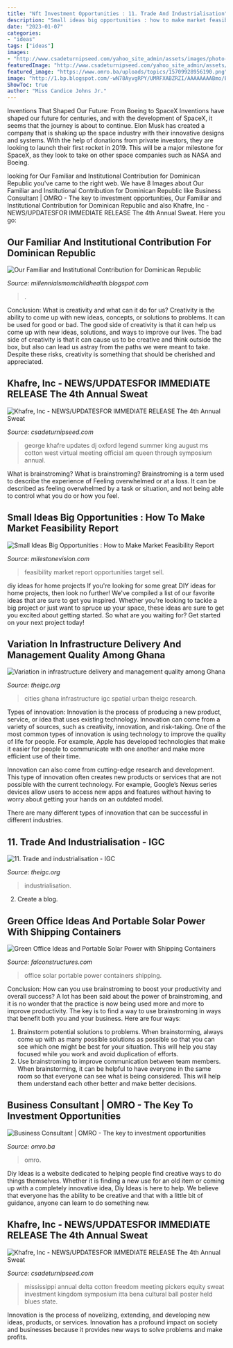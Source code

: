 ```yaml
---
title: "Nft Investment Opportunities : 11. Trade And Industrialisation"
description: "Small ideas big opportunities : how to make market feasibility report"
date: "2023-01-07"
categories:
- "ideas"
tags: ["ideas"]
images:
- "http://www.csadeturnipseed.com/yahoo_site_admin/assets/images/photo-74.239204800_std.JPG"
featuredImage: "http://www.csadeturnipseed.com/yahoo_site_admin/assets/images/da_house_poster.268215411_std.JPG"
featured_image: "https://www.omro.ba/uploads/topics/15709928956190.png"
image: "http://1.bp.blogspot.com/-wN78AyvgRPY/UMRFXABZRZI/AAAAAAAABmo/EcrSsTEb0rU/s1600/Market+Feasibility+Report_Page_12.jpg"
ShowToc: true
author: "Miss Candice Johns Jr."
---
```



Inventions That Shaped Our Future: From Boeing to SpaceX
Inventions have shaped our future for centuries, and with the development of SpaceX, it seems that the journey is about to continue. Elon Musk has created a company that is shaking up the space industry with their innovative designs and systems. With the help of donations from private investors, they are looking to launch their first rocket in 2019. This will be a major milestone for SpaceX, as they look to take on other space companies such as NASA and Boeing.

	

		
looking for Our Familiar and Institutional Contribution for Dominican Republic you've came to the right web. We have 8 Images about Our Familiar and Institutional Contribution for Dominican Republic like Business Consultant | OMRO - The key to investment opportunities, Our Familiar and Institutional Contribution for Dominican Republic and also Khafre, Inc - NEWS/UPDATES﻿FOR IMMEDIATE RELEASE The 4th Annual Sweat. Here you go:
		
    
## Our Familiar And Institutional Contribution For Dominican Republic

<img loading=lazy src="https://lh5.googleusercontent.com/proxy/iZoDlTYfPUopd_hpiPCDA-auYbsNRWGJE4epQRUUDRAzV2ausbITjpCQp1p7rshg8mc9Mw0mgaz2YrPBsbe6_YFCyJw=w1200-h630-n-k-no-nu" onerror="this.onerror=null;this.src='https://tse2.mm.bing.net/th?id=OIP.znS-MSuxQwrVZaviEITknAHaFj&amp;pid=15.1';" alt="Our Familiar and Institutional Contribution for Dominican Republic">

_Source: millennialsmomchildhealth.blogspot.com_

>. 

	

Conclusion: What is creativity and what can it do for us?
Creativity is the ability to come up with new ideas, concepts, or solutions to problems. It can be used for good or bad. The good side of creativity is that it can help us come up with new ideas, solutions, and ways to improve our lives. The bad side of creativity is that it can cause us to be creative and think outside the box, but also can lead us astray from the paths we were meant to take. Despite these risks, creativity is something that should be cherished and appreciated.

    
## Khafre, Inc - NEWS/UPDATES﻿FOR IMMEDIATE RELEASE The 4th Annual Sweat

<img loading=lazy src="http://www.csadeturnipseed.com/yahoo_site_admin/assets/images/photo-74.239204800_std.JPG" onerror="this.onerror=null;this.src='https://tse2.mm.bing.net/th?id=OIP.WaWiXzCd4CzsdJL_rFqfzQHaJ4&amp;pid=15.1';" alt="Khafre, Inc - NEWS/UPDATES﻿FOR IMMEDIATE RELEASE The 4th Annual Sweat">

_Source: csadeturnipseed.com_

>george khafre updates dj oxford legend summer king august ms cotton west virtual meeting official am queen through symposium annual. 

	

What is brainstroming?
What is brainstroming? Brainstroming is a term used to describe the experience of Feeling overwhelmed or at a loss. It can be described as feeling overwhelmed by a task or situation, and not being able to control what you do or how you feel.

    
## Small Ideas Big Opportunities : How To Make Market Feasibility Report

<img loading=lazy src="http://1.bp.blogspot.com/-wN78AyvgRPY/UMRFXABZRZI/AAAAAAAABmo/EcrSsTEb0rU/s1600/Market+Feasibility+Report_Page_12.jpg" onerror="this.onerror=null;this.src='https://tse2.mm.bing.net/th?id=OIP.roK8pdqGSTvPrvgde71iyQHaFj&amp;pid=15.1';" alt="Small Ideas Big Opportunities : How to Make Market Feasibility Report">

_Source: milestonevision.com_

>feasibility market report opportunities target sell. 

	

diy ideas for home projects
If you're looking for some great DIY ideas for home projects, then look no further! We've compiled a list of our favorite ideas that are sure to get you inspired.
Whether you're looking to tackle a big project or just want to spruce up your space, these ideas are sure to get you excited about getting started. So what are you waiting for? Get started on your next project today!

    
## Variation In Infrastructure Delivery And Management Quality Among Ghana

<img loading=lazy src="https://www.theigc.org/wp-content/uploads/2015/04/Ghana-Cities-310x150.jpg" onerror="this.onerror=null;this.src='https://tse3.mm.bing.net/th?id=OIP.AQ2LoVW6W4wZF3aazRSNHAHaDl&amp;pid=15.1';" alt="Variation in infrastructure delivery and management quality among Ghana">

_Source: theigc.org_

>cities ghana infrastructure igc spatial urban theigc research. 

	

Types of innovation:
Innovation is the process of producing a new product, service, or idea that uses existing technology. Innovation can come from a variety of sources, such as creativity, innovation, and risk-taking. 
One of the most common types of innovation is using technology to improve the quality of life for people. For example, Apple has developed technologies that make it easier for people to communicate with one another and make more efficient use of their time. 

Innovation can also come from cutting-edge research and development. This type of innovation often creates new products or services that are not possible with the current technology. For example, Google’s Nexus series devices allow users to access new apps and features without having to worry about getting your hands on an outdated model. 

There are many different types of innovation that can be successful in different industries.

    
## 11. Trade And Industrialisation - IGC

<img loading=lazy src="https://www.theigc.org/wp-content/uploads/2019/11/GettyImages-1090697446.jpg" onerror="this.onerror=null;this.src='https://tse1.mm.bing.net/th?id=OIP.jCOi_en1t3py-7oK4aCqqAHaE7&amp;pid=15.1';" alt="11. Trade and industrialisation - IGC">

_Source: theigc.org_

>industrialisation. 

	

2. Create a blog.

    
## Green Office Ideas And Portable Solar Power With Shipping Containers

<img loading=lazy src="https://www.falconstructures.com/hs-fs/hub/57117/file-2064786421-jpg/images/green_office_and_portable_solar_power.jpg?t=1522689618153#keepProtocol" onerror="this.onerror=null;this.src='https://tse4.mm.bing.net/th?id=OIP.5BZLNNlg5eH38yE4_f0OvAHaEK&amp;pid=15.1';" alt="Green Office Ideas and Portable Solar Power with Shipping Containers">

_Source: falconstructures.com_

>office solar portable power containers shipping. 

	

Conclusion: How can you use brainstroming to boost your productivity and overall success?
A lot has been said about the power of brainstroming, and it is no wonder that the practice is now being used more and more to improve productivity. The key is to find a way to use brainstroming in ways that benefit both you and your business. Here are four ways: 
1. Brainstorm potential solutions to problems. When brainstorming, always come up with as many possible solutions as possible so that you can see which one might be best for your situation. This will help you stay focused while you work and avoid duplication of efforts. 
2. Use brainstroming to improve communication between team members. When brainstorming, it can be helpful to have everyone in the same room so that everyone can see what is being considered. This will help them understand each other better and make better decisions. 

    
## Business Consultant | OMRO - The Key To Investment Opportunities

<img loading=lazy src="https://www.omro.ba/uploads/topics/15709928956190.png" onerror="this.onerror=null;this.src='https://tse1.mm.bing.net/th?id=OIP.EG1mb7rMS6KXAGRvYLX7gwHaD4&amp;pid=15.1';" alt="Business Consultant | OMRO - The key to investment opportunities">

_Source: omro.ba_

>omro. 

	

Diy Ideas is a website dedicated to helping people find creative ways to do things themselves. Whether it is finding a new use for an old item or coming up with a completely innovative idea, Diy Ideas is here to help. We believe that everyone has the ability to be creative and that with a little bit of guidance, anyone can learn to do something new.

    
## Khafre, Inc - NEWS/UPDATES﻿FOR IMMEDIATE RELEASE The 4th Annual Sweat

<img loading=lazy src="http://www.csadeturnipseed.com/yahoo_site_admin/assets/images/da_house_poster.268215411_std.JPG" onerror="this.onerror=null;this.src='https://tse4.mm.bing.net/th?id=OIP.NIV8DW-wPM6xs-BCyXHW7QHaLc&amp;pid=15.1';" alt="Khafre, Inc - NEWS/UPDATES﻿FOR IMMEDIATE RELEASE The 4th Annual Sweat">

_Source: csadeturnipseed.com_

>mississippi annual delta cotton freedom meeting pickers equity sweat investment kingdom symposium itta bena cultural ball poster held blues state. 

	

Innovation is the process of novelizing, extending, and developing new ideas, products, or services. Innovation has a profound impact on society and businesses because it provides new ways to solve problems and make profits.

